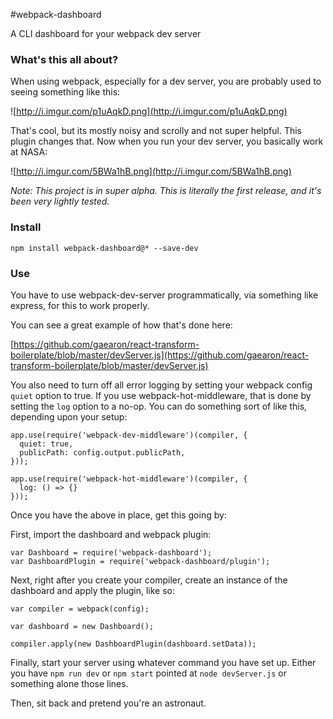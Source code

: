 #webpack-dashboard

A CLI dashboard for your webpack dev server

### What's this all about?

When using webpack, especially for a dev server, you are probably used to seeing something like this:

![http://i.imgur.com/p1uAqkD.png](http://i.imgur.com/p1uAqkD.png)

That's cool, but its mostly noisy and scrolly and not super helpful. This plugin changes that. Now when you run your dev server, you basically work at NASA:

![http://i.imgur.com/5BWa1hB.png](http://i.imgur.com/5BWa1hB.png)

_Note: This project is in super alpha. This is literally the first release, and it's been very lightly tested._

### Install

`npm install webpack-dashboard@* --save-dev`

### Use

You have to use webpack-dev-server programmatically, via something like express, for this to work properly.

You can see a great example of how that's done here: 

[https://github.com/gaearon/react-transform-boilerplate/blob/master/devServer.js](https://github.com/gaearon/react-transform-boilerplate/blob/master/devServer.js)

You also need to turn off all error logging by setting your webpack config `quiet` option to true. If you use webpack-hot-middleware, that is done by setting the `log` option to a no-op. You can do something sort of like this, depending upon your setup:

```
app.use(require('webpack-dev-middleware')(compiler, {
  quiet: true,
  publicPath: config.output.publicPath,
}));

app.use(require('webpack-hot-middleware')(compiler, {
  log: () => {}
}));
```

Once you have the above in place, get this going by:

First, import the dashboard and webpack plugin:

```
var Dashboard = require('webpack-dashboard');
var DashboardPlugin = require('webpack-dashboard/plugin');
```

Next, right after you create your compiler, create an instance of the dashboard and apply the plugin, like so:

```
var compiler = webpack(config);

var dashboard = new Dashboard();

compiler.apply(new DashboardPlugin(dashboard.setData));
```

Finally, start your server using whatever command you have set up. Either you have `npm run dev` or `npm start` pointed at `node devServer.js` or something alone those lines.

Then, sit back and pretend you're an astronaut.
